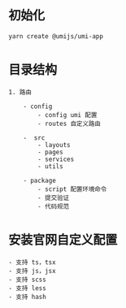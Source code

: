 # `初始化`

    yarn create @umijs/umi-app

# `目录结构`

    1. 路由

        - config
            - config umi 配置
            - routes 自定义路由

        -  src
            - layouts
            - pages
            - services
            - utils

        - package
            - script 配置环境命令
            - 提交验证
            - 代码规范

# `安装官网自定义配置`

    - 支持 ts，tsx
    - 支持 js，jsx
    - 支持 scss
    - 支持 less
    - 支持 hash
